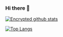 ### Hi there 👋
[![Encrypted github stats](https://github-readme-stats.vercel.app/api?username=EncryptedScreen)](https://github.com/anuraghazra/github-readme-stats&count_private=true&show_icons=true&theme=radical)

[![Top Langs](https://github-readme-stats.vercel.app/api/top-langs/?username=EncryptedScreen)](https://github.com/anuraghazra/github-readme-stats)
